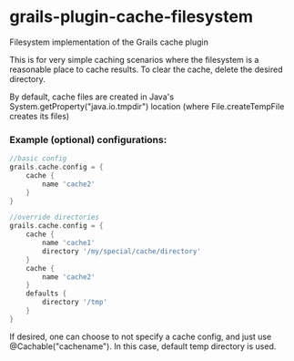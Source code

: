 grails-plugin-cache-filesystem
==============================

Filesystem implementation of the Grails cache plugin

This is for very simple caching scenarios where the filesystem is a reasonable place to cache results.  To clear the cache, delete the desired directory.

By default, cache files are created in Java's System.getProperty("java.io.tmpdir") location  (where File.createTempFile creates its files)

### Example (optional) configurations:

```groovy
//basic config
grails.cache.config = {
    cache {
        name 'cache2'
    }
}

//override directories
grails.cache.config = {
    cache {
        name 'cache1'
        directory '/my/special/cache/directory'
    }
    cache {
        name 'cache2'
    }
    defaults {
        directory '/tmp'
    }
}
```

If desired, one can choose to not specify a cache config, and just use @Cachable("cachename").  In this case, default temp directory is used.
